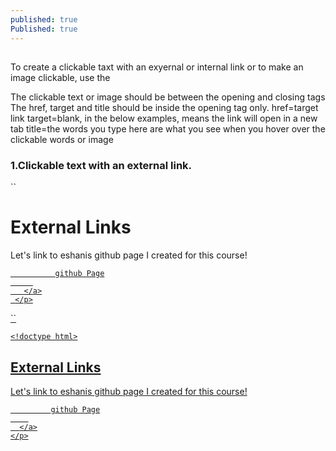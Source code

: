 ```yaml
---
published: true
Published: true
---
```

##

To create a clickable taxt with an exyernal or internal link or to make an image clickable, use the 
	<a> </a>


The clickable text or image should be between the opening and closing tags
The href, target and title should be inside the opening tag only.
href=target link
target=blank, in the below examples, means the link will open in a new tab
title=the words you type here are what you see when you hover over the clickable words or image 

    
### 1.Clickable text with an external link.

``
	<!doctype html>
 <html>
 <head>
   <meta charset="utf-8">
   <title>Links</title>
 </head>
 <body>
   <h1 id="top">External Links</h1>
   <section>
     <p>
       Let's link to eshanis github page I created for this course!
       <!-- link to eshanis page WITH TARGET-->
       <a href="https://github.com/eshanis" 
       target="_blank" title="star my github!">
       
              github Page
         
       </a>
     </p>
``

	<!doctype html>
<html>
<head>
  <meta charset="utf-8">
  <title>Links</title>
</head>
<body>
  <h1 id="top">External Links</h1>
  <section>
    <p>
      Let's link to eshanis github page I created for this course!
      <!-- link to eshanis page WITH TARGET-->
      <a href="https://github.com/eshanis" 
      target="_blank" title="star my github!">
       
             github Page
        
      </a>
    </p>